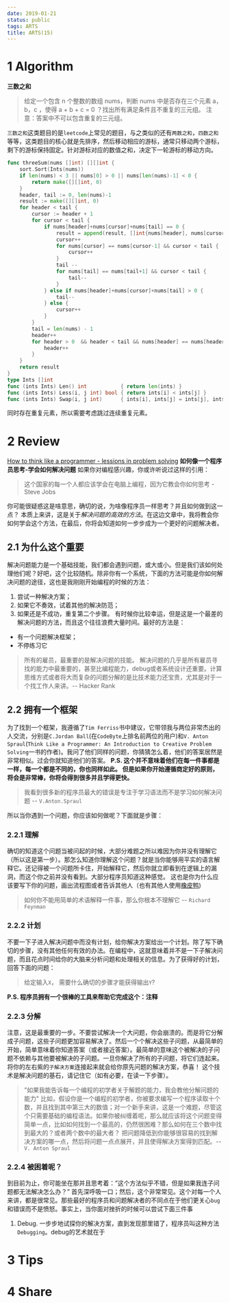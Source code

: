 ```yaml
---
date: 2019-01-21
status: public
tags: ARTS
title: ARTS(15)
---
```

# 1 Algorithm
**三数之和**
> 给定一个包含 n 个整数的数组 nums，判断 nums 中是否存在三个元素 a，b，c ，使得 a + b + c = 0 ？找出所有满足条件且不重复的三元组。
注意：答案中不可以包含重复的三元组。

`三数之和`这类题目的是`leetcode`上常见的题目，与之类似的还有`两数之和`，`四数之和`等等，这类题目的核心就是先排序，然后移动相应的游标，通常只移动两个游标， 剩下的游标保持固定。针对游标对应的数值之和，决定下一轮游标的移动方向。
```go
func threeSum(nums []int) [][]int {
	sort.Sort(Ints(nums))
	if len(nums) < 3 || nums[0] > 0 || nums[len(nums)-1] < 0 {
		return make([][]int, 0)
	}
	header, tail := 0, len(nums)-1
	result := make([][]int, 0)
	for header < tail {
		cursor := header + 1
		for cursor < tail {
			if nums[header]+nums[cursor]+nums[tail] == 0 {
				result = append(result, []int{nums[header], nums[cursor], nums[tail]})
				cursor++
				for nums[cursor] == nums[cursor-1] && cursor < tail {
					cursor++
				}
				tail --
				for nums[tail] == nums[tail+1] && cursor < tail {
					tail--
				}
			} else if nums[header]+nums[cursor]+nums[tail] > 0 {
				tail--
			} else {
				cursor++
			}
		}
		tail = len(nums) - 1
		header++
		for header > 0  && header < tail && nums[header] == nums[header-1]{
			header++
		}
	}
	return result
}
type Ints []int
func (ints Ints) Len() int           { return len(ints) }
func (ints Ints) Less(i, j int) bool { return ints[i] < ints[j] }
func (ints Ints) Swap(i, j int)      { ints[i], ints[j] = ints[j], ints[i] }
```
同时存在重复元素，所以需要考虑跳过连续重复元素。
# 2 Review
[How to think like a programmer - lessions in problem solving](https://medium.freecodecamp.org/how-to-think-like-a-programmer-lessons-in-problem-solving-d1d8bf1de7d2?source=email-b2b9bf6c4b8b-1535364439966-digest.reader------0-49------------------e93d4f2c_b798_4f39_a80d_e1ab2a3eb2ef-1&sectionName=top)
**如何像一个程序员思考-学会如何解决问题**
如果你对编程感兴趣，你或许听说过这样的引用：
> 这个国家的每一个人都应该学会在电脑上编程，因为它教会你如何思考 - Steve Jobs

你可能很疑惑这是啥意思，确切的说，为啥像程序员一样思考？并且如何做到这一点？
本质上来讲，这是关于*解决问题的高效的方法*。在这边文章中，我将教会你如何学会这个方法，在最后，你将会知道如何一步步成为一个更好的问题解决者。
## 2.1 为什么这个重要
解决问题能力是一个基础技能，我们都会遇到问题，或大或小。但是我们该如何处理他们呢？好吧，这个比较随机。除非你有一个系统，下面的方法可能是你如何解决问题的途径，这也是我刚刚开始编程的时候的方法：
1. 尝试一种解决方案；
2. 如果它不奏效，试着其他的解决防范；
3. 如果还是不成功，重复第二个步骤。
有时候你比较幸运，但是这是一个最差的解决问题的方法，而且这个往往浪费大量时间。最好的方法是：
- 有一个问题解决框架；
- 不停练习它
>所有的雇员，最重要的是解决问题的技能。 解决问题的几乎是所有雇员寻找的能力中最重要的，甚至比编程能力，debug或者系统设计还重要。计算思维方式或者将大而复杂的问题分解的是比技术能力还宝贵，尤其是对于一个找工作人来讲。-- Hacker Rank

## 2.2 拥有一个框架
为了找到一个框架，我遵循了`Tim Ferriss`书中建议，它带领我与两位非常杰出的人交流，分别是`C.Jordan Ball`(在`CodeByte`上排名前两位的用户)和`V. Anton Spraul`(`Think Like a Programmer: An Introduction to Creative Problem Solving`一书的作者)。我问了他们同样的问题，你猜猜怎么着，他们的答案居然是非常相似。过会你就知道他们的答案。
**P.S. 这个并不意味着他们在每一件事都是一样，每一个都是不同的，你也同样如此。 但是如果你开始遵循商定好的原则，将会是非常棒，你将会得到很多并且学得更快。**
> 我看到很多新的程序员最大的错误是专注于学习语法而不是学习如何解决问题 -- `V.Anton.Spraul`

所以当你遇到一个问题，你应该如何做呢？下面就是步骤：
### 2.2.1 理解
确切的知道这个问题当被问起的时候，大部分难题之所以难因为你并没有理解它（所以这是第一步）。那怎么知道你理解这个问题？就是当你能够用平实的语言解释它。还记得被一个问题所卡住，开始解释它，然后你就立即看到在逻辑上的漏洞，而这个你之前并没有看到。大部分程序员知道这种感觉。
这也是你为什么应该要写下你的问题，画出流程图或者告诉其他人（也有其他人使用[橡皮鸭](https://en.wikipedia.org/wiki/Rubber_duck_debugging))
> 如何你不能用简单的术语解释一件事，那么你根本不理解它 -- `Richard Feynman`

### 2.2.2 计划
不要一下子进入解决问题中而没有计划，给你解决方案给出一个计划。除了写下确切的步骤，没有其他任何有效的办法。在编程中，这就意味着并不是一下子解决问题，而且花点时间给你的大脑来分析问题和处理相关的信息。为了获得好的计划，回答下面的问题：
> 给定输入`X`， 需要什么确切的步骤才能获得输出`Y`?

**P.S. 程序员拥有一个很棒的工具来帮助它完成这个：注释**
### 2.2.3 分解
注意，这是最重要的一步。不要尝试解决一个大问题，你会崩溃的。而是将它分解成子问题，这些子问题更加容易解决了。然后一个个解决这些子问题，从最简单的开始，简单意味着你知道答案（或者接近答案）。最简单的意味这个被解决的子问题不依赖与其他要被解决的子问题。一旦你解决了所有的子问题，将它们连起来。将你的左右紫的`子解决方案`连接起来就会给你原先问题的解决方案，恭喜！
这个技术是解决问题的基石，请记住它（如有必要，在读一下步骤）。
> "如果我能告诉每一个编程的初学者关于解题的能力，我会教他分解问题的能力"
> 比如，假设你是一个编程的初学者，你被要求编写一个程序读取十个数，并且找到其中第三大的数值；对一个新手来讲，这是一个难题，尽管这个只需要基础的编程语法。如果你被纠缠着呢，那么就应该将这个问题变得简单一点，比如如何找到一个最高的，仍然很困难？那么如何在三个数中找到最大的？或者两个数中的最大者？
> 把问题降低到你能够很容易的找到解决方案的哪一点，然后将问题一点点展开，并且使得解决方案得到匹配。-- `V. Anton Spraul`

### 2.2.4 被困着呢？
到目前为止，你可能坐在那并且思考着：”这个方法似乎不错，但是如果我连子问题都无法解决怎么办？”
首先深呼吸一口；然后，这个非常常见。这个对每一个人来讲，都是很常见。那些最好的程序员和问题解决者的不同点在于他们更关心`bug`和错误而不是愤怒。事实上，当你面对挫折的时候可以尝试下面三件事
1. Debug. 一步步地试探你的解决方案，直到发现那里错了，程序员叫这种方法`Debugging`。debug的艺术就在于
# 3 Tips
# 4 Share
